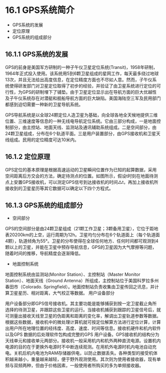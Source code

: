 # 16.1 GPS系统简介

* GPS系统的发展
* 定位原理
* GPS系统的组成部分
## 16.1.1 GPS系统的发展

GPS的前身是美国军方研制的一种子午仪卫星定位系统(Transit)，1958年研制，1964年正式投入使用。该系统用5到6颗卫星组成的星网工作，每天最多绕过地球13次，并且无法给出高度信息，在定位精度方面也不尽如人意。然而，子午仪系统使得研发部门对卫星定位取得了初步的经验，并验证了由卫星系统进行定位的可行性，为GPS的研制埋下了铺垫。由于卫星定位显示出在导航方面的巨大优越性及子午仪系统存在对潜艇和舰船导航方面的巨大缺陷。美国海陆空三军及民用部门都感到迫切需要一种新的卫星导航系统。

GPS导航系统是以全球24颗定位人造卫星为基础，向全球各地全天候地提供三维位置、三维速度等信息的一种无线电导航定位系统。它由三部分构成，一是地面控制部分，由主控站、地面天线、监测站及通讯辅助系统组成。二是空间部分，由24颗卫星组成，分布在6个轨道平面。三是用户装置部分，由GPS接收机和卫星天线组成。民用的定位精度可达10米内。
## 16.1.2 定位原理

GPS定位的基本原理是根据高速运动的卫星瞬间位置作为已知的起算数据，采用空间距离后方交会的方法，确定待测点的位置。如图所示，假设t时刻在地面待测点上安置GPS接收机，可以测定GPS信号到达接收机的时间△t，再加上接收机所接收到的卫星星历等其它数据可以确定以下四个方程式。


## 16.1.3 GPS系统的组成部分
* 空间部分

GPS的空间部分是由24颗卫星组成（21颗工作卫星；3颗备用卫星），它位于距地表20200km的上空，运行周期为12h。卫星均匀分布在6个轨道面上（每个轨道面4颗），轨道倾角为55°。卫星的分布使得在全球任何地方、任何时间都可观测到4 颗以上的卫星，并能在卫星中预存导航信息，GPS的卫星因为大气摩擦等问题，随着时间的推移，导航精度会逐渐降低。

* 地面控制系统

地面控制系统由监测站(Monitor Station）、主控制站（Master Monitor Station）、地面天线（Ground Antenna）所组成，主控制站位于美国科罗拉多州春田市（Colorado. Springfield）。地面控制站负责收集由卫星传回之讯息，并计算卫星星历、相对距离，大气校正等数据。
用户设备部分

用户设备部分即GPS信号接收机。其主要功能是能够捕获到按一定卫星截止角所选择的待测卫星，并跟踪这些卫星的运行。当接收机捕获到跟踪的卫星信号后，就可测量出接收天线至卫星的伪距离和距离的变化率，解调出卫星轨道参数等数据。根据这些数据，接收机中的微处理计算机就可按定位解算方法进行定位计算，计算出用户所在地理位置的经纬度、高度、速度、时间等信息。接收机硬件和机内软件以及GPS 数据的后处理软件包构成完整的GPS 用户设备。GPS接收机的结构分为天线单元和接收单元两部分。接收机一般采用机内和机外两种直流电源。设置机内电源的目的在于更换外电源时不中断连续观测。在用机外电源时机内电池自动充电。关机后机内电池为RAM存储器供电，以防止数据丢失。各种类型的接受机体积越来越小，重量越来越轻，便于野外观测使用。其次则为使用者接收器，现有单频与双频两种，但由于价格因素，一般使用者所购买的多为单频接收器。